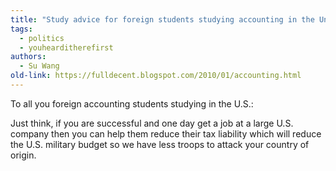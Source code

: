 ```yaml
---
title: "Study advice for foreign students studying accounting in the United States"
tags:
  - politics
  - youhearditherefirst
authors:
  - Su Wang
old-link: https://fulldecent.blogspot.com/2010/01/accounting.html
---
```


To all you foreign accounting students studying in the U.S.:

Just think, if you are successful and one day get a job at a large U.S. company then you can help them reduce their tax liability which will reduce the U.S. military budget so we have less troops to attack your country of origin.
